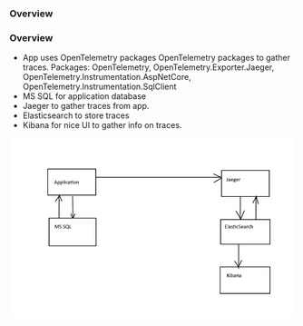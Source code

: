 ### Overview
### Overview 



* App uses OpenTelemetry packages OpenTelemetry packages to gather traces. Packages: OpenTelemetry, OpenTelemetry.Exporter.Jaeger, 
OpenTelemetry.Instrumentation.AspNetCore, OpenTelemetry.Instrumentation.SqlClient
* MS SQL for application database
* Jaeger to gather traces from app.
* Elasticsearch to store traces
* Kibana for nice UI to gather info on traces.

![Overview](https://github.com/arvikangas/tracing/blob/main/images/Overview.png)

